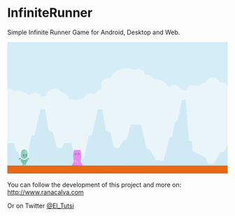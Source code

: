 # InfiniteRunner
Simple Infinite Runner Game for Android, Desktop and Web.

![Current stage](https://github.com/Ucamo/InfiniteRunner/blob/master/promo_images/part_5.png?raw=true)

You can follow the development of this project and more on: http://www.ranacalva.com

Or on Twitter [@El_Tutsi](https://twitter.com/El_Tutsi)
